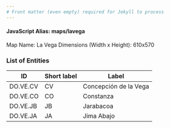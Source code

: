 ```yaml
---
# Front matter (even empty) required for Jekyll to process
---
```


#### JavaScript Alias: maps/lavega

Map Name: La Vega
Dimensions (Width x Height): 610x570





### List of Entities

ID | Short label | Label
---|---|---|
DO.VE.CV|CV|Concepción de la Vega
DO.VE.CO|CO|Constanza
DO.VE.JB|JB|Jarabacoa
DO.VE.JA|JA|Jima Abajo